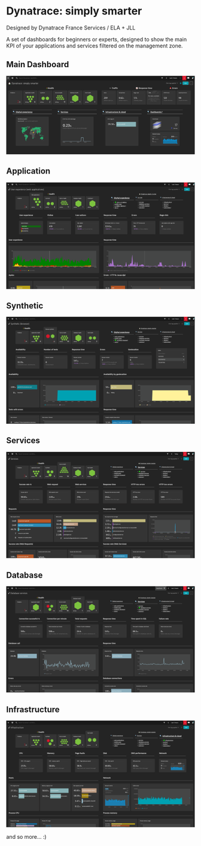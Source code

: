 # Dynatrace: simply smarter
Designed by Dynatrace France Services / ELA + JLL

A set of dashboards for beginners or experts, designed to show the main KPI of your applications and services filtered on the management zone.
## Main Dashboard
![Dynatrace_simply_smarter](Dynatrace_simply_smarter.png)

## Application
![Applications](Applications.png)

## Synthetic
![Synthetic](https://github.com/JLLormeau/dynatrace_template_fr/blob/main/Synthetic2.png)

## Services
![Services](Services.png)

## Database
![Database](Database.png)

## Infrastructure
![Infra](Infra.png)

and so more... :)
